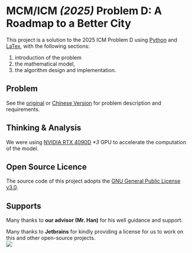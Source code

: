 # **MCM/ICM** _(2025)_ Problem D: A Roadmap to a Better City

This project is a solution to the 2025 ICM Problem D using [Python]() and [LaTex](), with the following sections:
1. introduction of the problem
2. the mathematical model, 
3. the algorithm design and implementation.

## Problem

See the [original](.doc/problem/ORIGINAL.md) or [Chinese Version](.doc/problem/CHINESE.md)
for problem description and requirements.

## Thinking & Analysis

We were using [NVIDIA RTX 4090D](https://www.nvidia.cn/geforce/graphics-cards/40-series/rtx-4090-d/) _*3_
GPU to accelerate the computation of the model.


## Open Source Licence

The source code of this project adopts the [GNU General Public License v3.0](https://opensource.org/licenses/GPL-3.0).

## Supports

Many thanks to **our advisor (Mr. Han)** for his well guidance and support.

Many thanks to **Jetbrains** for kindly providing a license for us to work on this and other open-source projects.  
![](https://resources.jetbrains.com/storage/products/company/brand/logos/jb_beam.svg)


